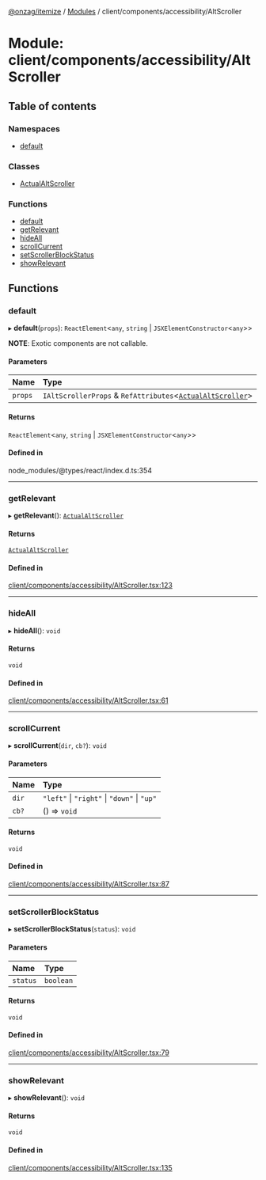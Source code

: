 [@onzag/itemize](../README.md) / [Modules](../modules.md) / client/components/accessibility/AltScroller

# Module: client/components/accessibility/AltScroller

## Table of contents

### Namespaces

- [default](client_components_accessibility_AltScroller.default.md)

### Classes

- [ActualAltScroller](../classes/client_components_accessibility_AltScroller.ActualAltScroller.md)

### Functions

- [default](client_components_accessibility_AltScroller.md#default)
- [getRelevant](client_components_accessibility_AltScroller.md#getrelevant)
- [hideAll](client_components_accessibility_AltScroller.md#hideall)
- [scrollCurrent](client_components_accessibility_AltScroller.md#scrollcurrent)
- [setScrollerBlockStatus](client_components_accessibility_AltScroller.md#setscrollerblockstatus)
- [showRelevant](client_components_accessibility_AltScroller.md#showrelevant)

## Functions

### default

▸ **default**(`props`): `ReactElement`\<`any`, `string` \| `JSXElementConstructor`\<`any`\>\>

**NOTE**: Exotic components are not callable.

#### Parameters

| Name | Type |
| :------ | :------ |
| `props` | `IAltScrollerProps` & `RefAttributes`\<[`ActualAltScroller`](../classes/client_components_accessibility_AltScroller.ActualAltScroller.md)\> |

#### Returns

`ReactElement`\<`any`, `string` \| `JSXElementConstructor`\<`any`\>\>

#### Defined in

node_modules/@types/react/index.d.ts:354

___

### getRelevant

▸ **getRelevant**(): [`ActualAltScroller`](../classes/client_components_accessibility_AltScroller.ActualAltScroller.md)

#### Returns

[`ActualAltScroller`](../classes/client_components_accessibility_AltScroller.ActualAltScroller.md)

#### Defined in

[client/components/accessibility/AltScroller.tsx:123](https://github.com/onzag/itemize/blob/59702dd5/client/components/accessibility/AltScroller.tsx#L123)

___

### hideAll

▸ **hideAll**(): `void`

#### Returns

`void`

#### Defined in

[client/components/accessibility/AltScroller.tsx:61](https://github.com/onzag/itemize/blob/59702dd5/client/components/accessibility/AltScroller.tsx#L61)

___

### scrollCurrent

▸ **scrollCurrent**(`dir`, `cb?`): `void`

#### Parameters

| Name | Type |
| :------ | :------ |
| `dir` | ``"left"`` \| ``"right"`` \| ``"down"`` \| ``"up"`` |
| `cb?` | () => `void` |

#### Returns

`void`

#### Defined in

[client/components/accessibility/AltScroller.tsx:87](https://github.com/onzag/itemize/blob/59702dd5/client/components/accessibility/AltScroller.tsx#L87)

___

### setScrollerBlockStatus

▸ **setScrollerBlockStatus**(`status`): `void`

#### Parameters

| Name | Type |
| :------ | :------ |
| `status` | `boolean` |

#### Returns

`void`

#### Defined in

[client/components/accessibility/AltScroller.tsx:79](https://github.com/onzag/itemize/blob/59702dd5/client/components/accessibility/AltScroller.tsx#L79)

___

### showRelevant

▸ **showRelevant**(): `void`

#### Returns

`void`

#### Defined in

[client/components/accessibility/AltScroller.tsx:135](https://github.com/onzag/itemize/blob/59702dd5/client/components/accessibility/AltScroller.tsx#L135)
